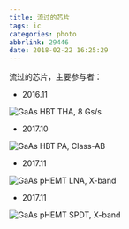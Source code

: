 ```yaml
---
title: 流过的芯片
tags: ic
categories: photo
abbrlink: 29446
date: 2018-02-22 16:25:29
---
```


 流过的芯片，主要参与者：

<!--more-->

- 2016.11

![GaAs HBT THA, 8 Gs/s](/img/THA1.png)

- 2017.10

![GaAs HBT PA, Class-AB](/img/PA1.jpg)

- 2017.11

![GaAs pHEMT LNA, X-band](/img/LNA1.jpg)

- 2017.11

![GaAs pHEMT SPDT, X-band](/img/SPDT1.jpg)